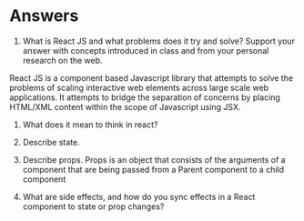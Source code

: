 # Answers

1. What is React JS and what problems does it try and solve? Support your answer with concepts introduced in class and from your personal research on the web.

React JS is a component based Javascript library that attempts to solve the problems of scaling interactive web elements across large scale web applications.  It attempts to bridge the separation of concerns by placing HTML/XML content within the scope of Javascript using JSX.

1. What does it mean to think in react?


1. Describe state.

4. Describe props.
Props is an object that consists of the arguments of a component that are being passed from a Parent component to a child component

1. What are side effects, and how do you sync effects in a React component to state or prop changes?
